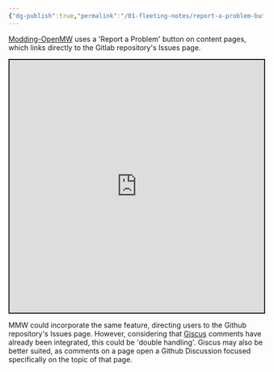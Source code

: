 ```yaml
---
{"dg-publish":true,"permalink":"/01-fleeting-notes/report-a-problem-button-for-mmw/","tags":["MMW-Dev/Workflow","Quartz/UI"]}
---
```


[Modding-OpenMW](https://modding-openmw.com/) uses a 'Report a Problem' button on content pages, which links directly to the Gitlab repository's Issues page.

<iframe src="https://modding-openmw.com/cfg-generator/" title="Modding OpenMW CFG Generator" width=100% height=500 style="border: 2px solid;"></iframe>

MMW could incorporate the same feature, directing users to the Github repository's Issues page. However, considering that [Giscus](https://github.com/giscus/giscus) comments have already been integrated, this could be 'double handling'. Giscus may also be better suited, as comments on a page open a Github Discussion focused specifically on the topic of that page.